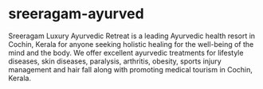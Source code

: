 # sreeragam-ayurved
Sreeragam Luxury Ayurvedic Retreat is a leading Ayurvedic health resort in Cochin, Kerala for anyone seeking holistic healing for the well-being of the mind and the body. We offer excellent ayurvedic treatments for lifestyle diseases, skin diseases, paralysis, arthritis, obesity, sports injury management and hair fall along with promoting medical tourism in Cochin, Kerala.
